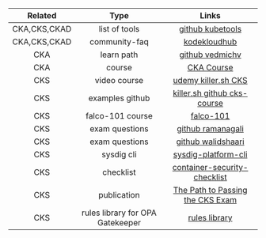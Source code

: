 |     Related     |               Type               |                                                        Links                                                        |
|:---------------:|:--------------------------------:|:-------------------------------------------------------------------------------------------------------------------:|
| CKA,CKS,CKAD    |          list of tools           |                             [github kubetools](https://github.com/collabnix/kubetools)                              |
| CKA,CKS,CKAD    |          community-faq           |                            [kodekloudhub](https://github.com/kodekloudhub/community-faq)                            |
| CKA             |            learn path            |                           [github vedmichv](https://github.com/vedmichv/CKA-learn-path/)                            |
| CKA             |              course              |               [CKA Course](https://github.com/kodekloudhub/certified-kubernetes-administrator-course)               |
| CKS             |           video course           |            [udemy killer.sh CKS](https://www.udemy.com/course/certified-kubernetes-security-specialist/)            |
| CKS             |         examples github          |                 [killer.sh github cks-course](https://github.com/killer-sh/cks-course-environment)                  |
| CKS             |         falco-101 course         |                                   [falco-101](https://learn.sysdig.com/falco-101)                                   |
| CKS             |          exam questions          |        [github ramanagali](https://github.com/ramanagali/Interview_Guide/blob/main/CKS_Preparation_Guide.md)        |
| CKS             |          exam questions          |            [github walidshaari](https://github.com/walidshaari/Certified-Kubernetes-Security-Specialist)            |
| CKS             |            sysdig cli            |                      [sysdig-platform-cli](https://sysdiglabs.github.io/sysdig-platform-cli/)                       |
| CKS             |            checklist             | [container-security-checklist](https://github.com/krol3/container-security-checklist#secure-the-container-registry) |
| CKS             |           publication            |                                [The Path to Passing the CKS Exam](https://hackernoon.com/the-path-to-passing-the-cks-exam-from-challenges-to-creating-a-simulator)                                |
| CKS             | rules library for OPA Gatekeeper | [rules library](https://cloud.google.com/anthos-config-management/docs/latest/reference/constraint-template-library) |
